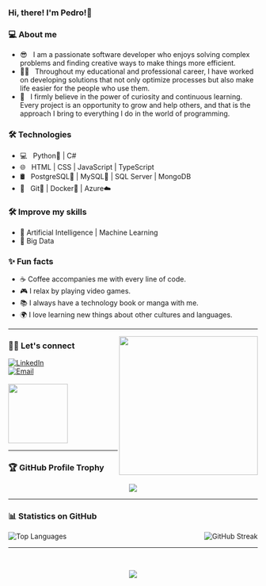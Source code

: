 ### Hi, there! I'm Pedro!👋

<h3> 💻 About me </h3>

- 😎 &nbsp; I am a passionate software developer who enjoys solving complex problems and finding creative ways to make things more efficient.
- 🧑‍💻 &nbsp; Throughout my educational and professional career, I have worked on developing solutions that not only optimize processes but also make life easier for the people who use them.
- 🚀 &nbsp; I firmly believe in the power of curiosity and continuous learning. Every project is an opportunity to grow and help others, and that is the approach I bring to everything I do in the world of programming.

<h3> 🛠 Technologies </h3>

- 💻 &nbsp; Python🐍 | C#
- 🌐 &nbsp; HTML | CSS | JavaScript | TypeScript
- 🛢 &nbsp; PostgreSQL🐘 | MySQL🐬 | SQL Server | MongoDB
- 🔧 &nbsp; Git🔶 | Docker🐳 | Azure☁️

<h3>🛠 Improve my skills</h3>

- 🤖 Artificial Intelligence | Machine Learning
- 💽 Big Data

<h3> ✨ Fun facts </h3>

- ☕ Coffee accompanies me with every line of code.
- 🎮 I relax by playing video games.
- 📚 I always have a technology book or manga with me.
- 🌍 I love learning new things about other cultures and languages.

---

<img align='right' src="https://media.giphy.com/media/qgQUggAC3Pfv687qPC/giphy.gif" width="280" align="right">

<h3> 🤝🏻 Let's connect </h3>
<p>
  <a href="https://www.linkedin.com/in/pedro-rizquez/"><img alt="LinkedIn" src="https://img.shields.io/badge/LinkedIn-Pedro%20Rizquez-blue?style=flat-square&logo=linkedin"></a> 
  <br> 
  <a href="mailto:pedro.rizquez.94@hotmail.com"><img alt="Email" src="https://img.shields.io/badge/Email-Pedro Rizquez-blue?style=flat-square&logo=gmail"></a> 
  <br><br>
  <img src="https://cdn.dribbble.com/users/420183/screenshots/2875637/octocat_github.gif" width="120">
</p>

---

<h3> 🏆 GitHub Profile Trophy </h3>
<p align="center">
  <img src="https://github-profile-trophy.vercel.app/?username=rizquez&theme=darkhub&no-frame=true&row=1&column=6" />
</p>

---

<h3> 📊 Statistics on GitHub </h3>
<p align="center">
<img src="https://github-readme-stats.vercel.app/api/top-langs/?username=rizquez&theme=dark&hide_progress=true&hide_border=false&include_all_commits=true&count_private=true&layout=compact" alt="Top Languages" align="left"/>
  <img src="https://github-readme-streak-stats.herokuapp.com/?user=rizquez&theme=dark&hide_border=true" alt="GitHub Streak" align="right"/>
</p>

<br clear="both">

---

<br/>

<p align="center">
  <a href="https://rizquez.netlify.app/" target="_blank">
    <img src="https://img.shields.io/badge/🌍%20Visit%20my%20website-blue?style=for-the-badge" />
  </a>
</p>
